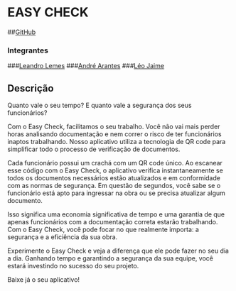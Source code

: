 # EASY CHECK

##[GitHub](https://github.com/LeandrojLemes/ProjetoTerceiraFase.git)

### Integrantes

###[Leandro Lemes](https://github.com/LeandrojLemes)
###[André Arantes](https://github.com/arantesandre)
###[Léo Jaime](https://github.com/LeoJaime-92)


## Descrição

Quanto vale o seu tempo? E quanto vale a segurança dos seus funcionários?

Com o Easy Check, facilitamos o seu trabalho. Você não vai mais perder horas analisando documentação e nem correr o risco de ter funcionários inaptos trabalhando. Nosso aplicativo utiliza a tecnologia de QR code para simplificar todo o processo de verificação de documentos.

Cada funcionário possui um crachá com um QR code único. Ao escanear esse código com o Easy Check, o aplicativo verifica instantaneamente se todos os documentos necessários estão atualizados e em conformidade com as normas de segurança. Em questão de segundos, você sabe se o funcionário está apto para ingressar na obra ou se precisa atualizar algum documento.

Isso significa uma economia significativa de tempo e uma garantia de que apenas funcionários com a documentação correta estarão trabalhando. Com o Easy Check, você pode focar no que realmente importa: a segurança e a eficiência da sua obra.

Experimente o Easy Check e veja a diferença que ele pode fazer no seu dia a dia. Ganhando tempo e garantindo a segurança da sua equipe, você estará investindo no sucesso do seu projeto.

Baixe já o seu aplicativo!


